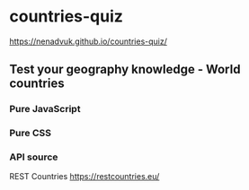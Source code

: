 # countries-quiz
https://nenadvuk.github.io/countries-quiz/
## Test your geography knowledge - World countries

### Pure JavaScript
### Pure CSS

### API source
REST Countries https://restcountries.eu/
